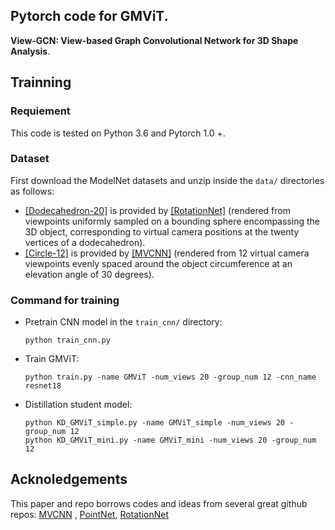 ## Pytorch code for GMViT.
**View-GCN: View-based Graph Convolutional Network for 3D Shape Analysis**.

## Trainning
###  Requiement
This code is tested on Python 3.6 and Pytorch 1.0 +.
###  Dataset
First download the ModelNet datasets and unzip inside the `data/` directories as follows:

- [[Dodecahedron-20]](https://data.airc.aist.go.jp/kanezaki.asako/data/modelnet40v2png_ori4.tar
) is provided by [[RotationNet]](https://github.com/kanezaki/pytorch-rotationnet) (rendered from viewpoints uniformly sampled on a bounding sphere encompassing the 3D object, corresponding to virtual camera positions at the twenty vertices of a dodecahedron).
- [[Circle-12]](https://supermoe.cs.umass.edu/shape_recog/depth_images.tar.gz) is provided by [[MVCNN]](https://github.com/jongchyisu/mvcnn_pytorch) (rendered from 12 virtual camera viewpoints evenly spaced around the object circumference at an elevation angle of 30 degrees).

### Command for training
- Pretrain CNN model in the `train_cnn/` directory: 

      python train_cnn.py

- Train GMViT: 

      python train.py -name GMViT -num_views 20 -group_num 12 -cnn_name resnet18 
      
- Distillation student model: 

      python KD_GMViT_simple.py -name GMViT_simple -num_views 20 -group_num 12
      python KD_GMViT_mini.py -name GMViT_mini -num_views 20 -group_num 12

## Acknoledgements

This paper and repo borrows codes and ideas from several great github repos:  [MVCNN](https://github.com/RBirkeland/MVCNN-PyTorch)  ,  [PointNet](https://github.com/charlesq34/pointnet),  [RotationNet](https://github.com/kanezaki/pytorch-rotationnet)
